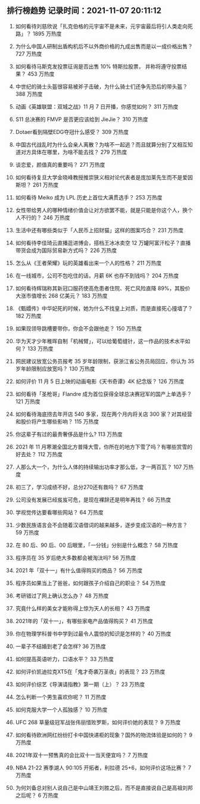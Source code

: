 
## 排行榜趋势 记录时间：2021-11-07 20:11:12
  
  1. 如何看待刘慈欣说「扎克伯格的元宇宙不是未来，元宇宙最后将引人类走向死路」？ 1895 万热度
    
  2. 为什么中国人研制出盾构机后不以外商价格的九成出售而是以一成价格出售？ 727 万热度
    
  3. 如何看待马斯克发投票征询是否出售 10% 特斯拉股票， 并称将遵守投票结果？ 453 万热度
    
  4. 中世纪的骑士头盔很容易被斧子击破，为什么骑士们还争先恐后的带头盔？ 388 万热度
    
  5. 动画《英雄联盟：双城之战》11 月 7 日开播，你感觉如何？ 311 万热度
    
  6. S11 总决赛的 FMVP 是否更应该给到 JieJie？ 310 万热度
    
  7. Dotaer看到隔壁EDG夺冠什么感受？ 309 万热度
    
  8. 中国古代战乱时为什么会亲人离散？为啥不一起逃？而且就算分别了又相互知道对方具体在哪里，为啥不能去找？ 279 万热度
    
  9. 谈恋爱，颜值真的重要吗？ 271 万热度
    
  10. 如何看待复旦大学金晓峰教授推崇狭义相对论代表者是庞加莱先生而不是爱因斯坦？ 261 万热度
    
  11. 如何看待 Meiko 成为 LPL 历史上首位大满贯选手？ 253 万热度
    
  12. 女性带给男人的哪种情绪价值会让对方欲罢不能，就是只能是你这个人，换个人不行的？ 246 万热度
    
  13. 生活中还有哪些类似于「人民币上招财猫」这样的图案巧合？ 231 万热度
    
  14. 如何看待李佳琦云直播逛进博会，搭档王冰冰卖空 12 万罐阿富汗松子？直播带货会成为国际贸易新方式吗？ 226 万热度
    
  15. 怎么从《王者荣耀》玩的英雄看出来一个人的性格？ 211 万热度
    
  16. 在一线城市，公司不包吃住的话，月薪 6K 也存不到钱吗？ 204 万热度
    
  17. 如何看待辉瑞称其新冠口服药使高危患者住院、死亡风险直降 89%，其股价大涨市值增长 268 亿美元？ 183 万热度
    
  18. 《甄嬛传》中华妃死的时候，她为什么不找皇上对质，而是直接死心撞墙了？ 182 万热度
    
  19. 如果现领导跳槽要带你，你会不会跟他走？ 150 万热度
    
  20. 华为天才少年稚晖自制「机械臂」，可以给葡萄缝针，这一作品的技术水平如何？ 133 万热度
    
  21. 网民建议放宽公务员报考 35 岁年龄限制，获浙江省公务员局回应，你认为 35 岁年龄限制应放宽吗？ 130 万热度
    
  22. 如何评价 11 月 5 日上映的动画电影《天书奇谭》4K 纪念版？ 126 万热度
    
  23. 如何看待「圣枪哥」Flandre 成为首位获得全球总决赛冠军的国产上单选手？ 121 万热度
    
  24. 如何看待海底捞去年开店 540 多家，现在两个月内将关店 300 家？对其经营和股价将产生哪些影响？ 115 万热度
    
  25. 你这辈子有过的最贵奢侈品是什么? 113 万热度
    
  26. 2021 年 11 月寒潮全国北方普降大雪，你所在的地方下雪了吗？有哪些赏雪的好去处？ 112 万热度
    
  27. 人那么大一个，为什么人体的持续输出功率才那么低，才一两百瓦？ 107 万热度
    
  28. 初三了，学习成绩不好，总分270还有救吗？ 67 万热度
    
  29. 公司没有发展已经岌岌可危，是现在裸辞还是明年再找？ 66 万热度
    
  30. 学视觉传达要看哪些网站？ 64 万热度
    
  31. 少数民族语言会不会随着汉语借词的越来越多，逐步变成汉语的一种方言？ 59 万热度
    
  32. 在 80  后、90 后、00 后眼里，「一分钱」分别是什么概念？ 58 万热度
    
  33. 程序员在 35 岁后绝大多数都会被淘汰吗? 56 万热度
    
  34. 2021 年「双十一」有什么值得购买的商品？ 56 万热度
    
  35. 程序员如果当上了爸爸，如何跟孩子介绍自己的职业？ 54 万热度
    
  36. 考研错过了网上确认怎么办？ 48 万热度
    
  37. 究竟什么样的美女才能称得上惊为天人的长相？ 43 万热度
    
  38. 2021年的「双十一」，有哪些家电产品值得购买？ 41 万热度
    
  39. 你在物理学科普书中学到过最令人震惊的知识是怎样的？ 40 万热度
    
  40. 一辈子不结婚到老了会怎样? 36 万热度
    
  41. 如何提高英语听力，口语水平？ 33 万热度
    
  42. 如何评价凯迪拉克XT5在「鬼才奇袭万圣夜」的表现？ 23 万热度
    
  43. 如何评价综艺《导演请指教》第一期（上）？ 23 万热度
    
  44. 怎么判断一个男生喜欢你呢？ 11 万热度
    
  45. 如何克服大学一个人孤独感？ 10 万热度
    
  46. UFC 268 草量级冠军战张伟丽惜败罗斯，如何评价她的表现？ 9 万热度
    
  47. 如何看待欧洲网红纷纷打卡中国快递柜的现象？国外的物流体验是如何的？ 9 万热度
    
  48. 2021年双十一预售真的会比双十一当天便宜吗？ 7 万热度
    
  49. NBA 21-22 赛季湖人 90:105 开拓者，利拉德 25+6，如何评价这场比赛？ 7 万热度
    
  50. 为何刘备总对别人说自己是中山靖王刘胜之后，而不是直接说自己是高祖刘邦之后呢？ 6 万热度
    
